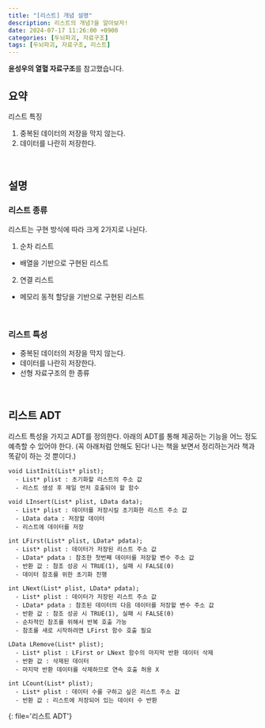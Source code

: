 ```yaml
---
title: "[리스트] 개념 설명"
description: 리스트의 개념?을 알아보자!
date: 2024-07-17 11:26:00 +0900
categories: [두뇌파괴, 자료구조]
tags: [두뇌파괴, 자료구조, 리스트]
---
```


**윤성우의 열혈 자료구조**를 참고했습니다.

## 요약
리스트 특징
  1. 중복된 데이터의 저장을 막지 않는다.
  2. 데이터를 나란히 저장한다.
<br>


## 설명

### 리스트 종류
리스트는 구현 방식에 따라 크게 2가지로 나뉜다.
1. 순차 리스트
  - 배열을 기반으로 구현된 리스트
2. 연결 리스트
  - 메모리 동적 할당을 기반으로 구현된 리스트
<br>

### 리스트 특성
- 중복된 데이터의 저장을 막지 않는다.
- 데이터를 나란히 저장한다.
- 선형 자료구조의 한 종류
<br>


## 리스트 ADT
리스트 특성을 가지고 ADT를 정의한다. 아래의 ADT를 통해 제공하는 기능을 어느 정도 예측할 수 있어야 한다. (꼭 아래처럼 안해도 된다! 나는 책을 보면서 정리하는거라 책과 똑같이 하는 것 뿐이다.)
```
void ListInit(List* plist);
  - List* plist : 초기화할 리스트의 주소 값
  - 리스트 생성 후 제일 먼저 호출되야 할 함수

void LInsert(List* plist, LData data);
  - List* plist : 데이터를 저장시킬 초기화한 리스트 주소 값
  - LData data : 저장할 데이터
  - 리스트에 데이터를 저장

int LFirst(List* plist, LData* pdata);
  - List* plist : 데이터가 저장된 리스트 주소 값
  - LData* pdata : 참조한 첫번째 데이터를 저장할 변수 주소 값
  - 반환 값 : 참조 성공 시 TRUE(1), 실패 시 FALSE(0)
  - 데이터 참조를 위한 초기화 진행

int LNext(List* plist, LData* pdata);
  - List* plist : 데이터가 저장된 리스트 주소 값
  - LData* pdata : 참조된 데이터의 다음 데이터를 저장할 변수 주소 값
  - 반환 값 : 참조 성공 시 TRUE(1), 실패 시 FALSE(0)
  - 순차적인 참조를 위해서 반복 호출 가능
  - 참조를 새로 시작하려면 LFirst 함수 호출 필요

LData LRemove(List* plist);
  - List* plist : LFirst or LNext 함수의 마지막 반환 데이터 삭제
  - 반환 값 : 삭제된 데이터
  - 마지막 반환 데이터를 삭제하므로 연속 호출 허용 X

int LCount(List* plist);
  - List* plist : 데이터 수를 구하고 싶은 리스트 주소 값
  - 반환 값 : 리스트에 저장되어 있는 데이터 수 반환
```
{: file='리스트 ADT'}